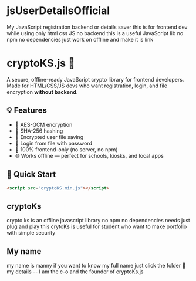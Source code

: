 # jsUserDetailsOfficial
My JavaScript registration backend or details saver this is for frontend dev while using only html css JS no backend this is a useful JavaScript lib no npm no dependencies just work on offline and make it is link 

# cryptoKS.js 🔐

A secure, offline-ready JavaScript crypto library for frontend developers.  
Made for HTML/CSS/JS devs who want registration, login, and file encryption **without backend**.

## 💡 Features

- 🔐 AES-GCM encryption
- 🔑 SHA-256 hashing
- 💾 Encrypted user file saving
- 📂 Login from file with password
- 🧩 100% frontend-only (no server, no npm)
- 🌐 Works offline — perfect for schools, kiosks, and local apps

## 🚀 Quick Start

```html
<script src="cryptoKS.min.js"></script>
```
## cryptoKs 
crypto ks is an offline javascript library no npm no dependencies needs just plug and play this crytoKs is useful for student who want to make portfolio with simple security 
## My name 
my name is manny if you want to know my full name just click the folder 📁 my details 
-- I am the c-o and the founder of cryptoKs.js 
